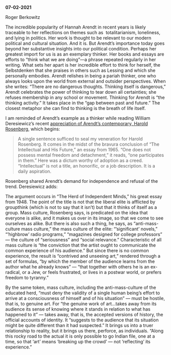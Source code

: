 
**07-02-2021**

Roger Berkowitz  
  
The incredible popularity of Hannah Arendt in recent years is likely traceable to her reflections on themes such as  totalitarianism, loneliness, and lying in politics. Her work is thought to be relevant to our modern political and cultural situation. And it is. But Arendt’s importance today goes beyond her substantive insights into our political condition. Perhaps her greatest import for us is as an exemplary thinker. Her books and essays are efforts to “think what we are doing”—a phrase repeated regularly in her writing. What sets her apart is her incredible effort to think for herself, the Selbstdenken that she praises in others such as Lessing and which she personally embodies. Arendt relishes in being a pariah thinker, one who always looks upon the world from external and outsider perspectives. When she writes: “There are no dangerous thoughts. Thinking itself is dangerous,” Arendt celebrates the power of thinking to tear down all certainties; she refuses membership in any school or movement. Thinking for Arendt is “the thinking activity.” It takes place in the “gap between past and future.” The closest metaphor she can find to thinking is the breath of life itself.   
  
I am reminded of Arendt’s example as a thinker while reading William Deresiewicz’s recent [appreciation of Arendt’s contemporary, Harold Rosenberg](https://libertiesjournal.com/articles/the-individual-nuisance/), which begins: 

> A single sentence sufficed to seal my veneration for Harold Rosenberg. It comes in the midst of the bravura conclusion of “The Intellectual and His Future,” an essay from 1965. “One does not possess mental freedom and detachment,” it reads, “one participates in them.” Here was a dictum worthy of adoption as a creed. “Intellectual” is not a title, an honorific, or a job description. It is a daily aspiration.

  
Rosenberg shared Arendt’s demand for independence and refusal of the trend. Deresiewicz adds:  
  
The argument occurs in “The Herd of Independent Minds,” his great essay from 1948. The point of the title is not that the liberal elite is afflicted by groupthink (which is not to say that it isn’t) but that it thinks of itself as a group. Mass culture, Rosenberg says, is predicated on the idea that everyone is alike, and it makes us over in its image, so that we come to see ourselves as alike. But there is also such a thing, he says, as “anti-mass-culture mass culture,” the mass culture of the elite: “’significant’ novels,” “’highbrow’ radio programs,” “magazines designed for college professors” — the culture of “seriousness” and “social relevance.” Characteristic of all mass culture is “the conviction that the artist ought to communicate the common experience of his audience.” But since there is no common experience, the result is “contrived and unseeing art,” rendered through a set of formulas, “by which the member of the audience learns from the author what he already knows” — “that together with others he is an ex-radical, or a Jew, or feels frustrated, or lives in a postwar world, or prefers freedom to tyranny.”   
  
By the same token, mass culture, including the anti-mass-culture of the educated herd, “must deny the validity of a single human being’s effort to arrive at a consciousness of himself and of his situation” — must be hostile, that is, to genuine art. For “the genuine work of art…takes away from its audience its sense of knowing where it stands in relation to what has happened to it” — takes away, that is, the accepted versions of history, the official accounts of identity. It “suggests to the audience that its situation might be quite different than it had suspected.” It brings us into a truer relationship to reality, but it brings us there, perforce, as individuals. “Along this rocky road to the actual it is only possible to go Indian file, one at a time, so that ‘art’ means ‘breaking up the crowd’ — not ‘reflecting’ its experience.”